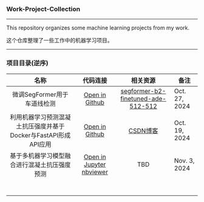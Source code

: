 ### Work-Project-Collection

---

This repository organizes some machine learning projects from my work.

这个仓库整理了一些工作中的机器学习项目。

---

### 项目目录(逆序)

|                              名称                              |                                                                                                代码连接                                                                                                |                                              相关资源                                              | 备注          |
| :------------------------------------------------------------: | :-----------------------------------------------------------------------------------------------------------------------------------------------------------------------------------------------------: | :-------------------------------------------------------------------------------------------------: | ------------- |
|                  微调SegFormer用于车道线检测                  |                                         [Open in Github](https://github.com/YaoXiao-CS/Work-Project-Collection/tree/main/Fine-Tuning-SegFormer-For-Lane-Detection)                                         | [segformer-b2-finetuned-ade-512-512](https://huggingface.co/nvidia/segformer-b2-finetuned-ade-512-512) | Oct. 27, 2024 |
| 利用机器学习预测混凝土抗压强度并基于Docker与FastAPI形成API应用 |   [Open in Github](https://github.com/YaoXiao-CS/Work-Project-Collection/tree/main/ML-%E5%88%A9%E7%94%A8Docker%E4%B8%8EFastAPI%E9%83%A8%E7%BD%B2%E6%9C%BA%E5%99%A8%E5%AD%A6%E4%B9%A0%E6%A8%A1%E5%9E%8B)   |      [CSDN博客](https://blog.csdn.net/AIHUBEI/article/details/143086226?spm=1001.2014.3001.5502)      | Oct. 19, 2024 |
|          基于多机器学习模型融合进行混凝土抗压强度预测          | [Open in Jupyter nbviewer](https://nbviewer.jupyter.org/urls/raw.githubusercontent.com/YaoXiao-CS/Work-Project-Collection/main/ML-利用机器学习预测混凝土抗压强度/cement-strength-eda-and-prediction.ipynb) |                                                 TBD                                                 | Nov. 3, 2024  |
|                                                                |                                                                                                                                                                                                        |                                                                                                    |               |
|                                                                |                                                                                                                                                                                                        |                                                                                                    |               |
|                                                                |                                                                                                                                                                                                        |                                                                                                    |               |
|                                                                |                                                                                                                                                                                                        |                                                                                                    |               |
|                                                                |                                                                                                                                                                                                        |                                                                                                    |               |
|                                                                |                                                                                                                                                                                                        |                                                                                                    |               |
|                                                                |                                                                                                                                                                                                        |                                                                                                    |               |
